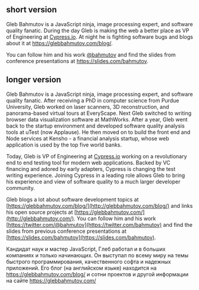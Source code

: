 ## short version

Gleb Bahmutov is a JavaScript ninja, image processing expert, and software quality fanatic. 
During the day Gleb is making the web a better place as VP of Engineering at [Cypress.io](https://www.cypress.io/). 
At night he is fighting software bugs and blogs about it at https://glebbahmutov.com/blog/.

You can follow him and his work [@bahmutov](https://twitter.com/bahmutov)
and find the slides from conference presentations at https://slides.com/bahmutov.

## longer version

Gleb Bahmutov is a JavaScript ninja, image processing expert, and software quality fanatic. 
After receiving a PhD in computer science from Purdue University, 
Gleb worked on laser scanners, 3D reconstruction, and panorama-based virtual tours at EveryScape.
Next Gleb switched to writing browser data visualization software at MathWorks. 
After a year, Gleb went back to the startup environment and developed software quality analysis tools at uTest (now Applause). 
He then moved on to build the front end and Node services at Kensho - a financial analysis startup, whose web 
application is used by the top five world banks.

Today, Gleb is VP of Engineering at [Cypress.io](https://www.cypress.io/) 
working on a revolutionary end to end testing tool for modern web applications.
Backed by VC financing and adored by early adapters, Cypress is changing
the test writing experience. Joining Cypress in a leading role allows Gleb to
bring his experience and view of software quality to a much larger developer community.

Gleb blogs a lot about software development topics at [https://glebbahmutov.com/blog/](http://glebbahmutov.com/blog/)
and links his open source projects at [https://glebbahmutov.com/](http://glebbahmutov.com/). 
You can follow him and his work [https://twitter.com/@bahmutov](https://twitter.com/bahmutov) 
and find the slides from previous
conference presentations at [https://slides.com/bahmutov](https://slides.com/bahmutov).

Кандидат наук и мастер JavaScript, Глеб работал и в больших компаниях и только начинающих. 
Он выступал по всему миру на темы быстрого программирования, качественного софта и надежных приложений. 
Его блог (на английском языке) находится на https://glebbahmutov.com/blog/ и сотни проектов и 
другой информации на сайте https://glebbahmutov.com/
